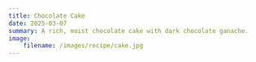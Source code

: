 ```yaml
---
title: Chocolate Cake
date: 2025-03-07
summary: A rich, moist chocolate cake with dark chocolate ganache.
image: 
    filename: /images/recipe/cake.jpg
---
```


